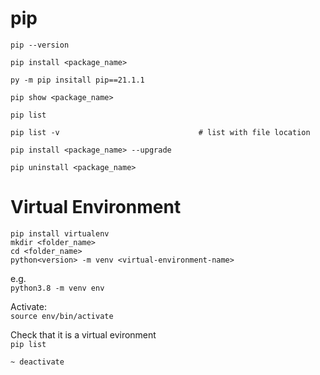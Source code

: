 # pip
```
pip --version

pip install <package_name>

py -m pip insitall pip==21.1.1

pip show <package_name>

pip list

pip list -v                               # list with file location

pip install <package_name> --upgrade

pip uninstall <package_name>
```

# Virtual Environment
```
pip install virtualenv   
mkdir <folder_name>  
cd <folder_name>  
python<version> -m venv <virtual-environment-name>  
```


e.g.  
```python3.8 -m venv env```

Activate:  
```source env/bin/activate```

Check that it is a virtual evironment  
```pip list```

 ```~ deactivate```
